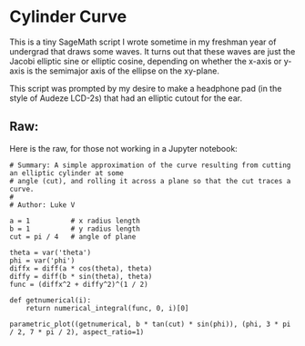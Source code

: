 # Cylinder Curve

This is a tiny SageMath script I wrote sometime in my freshman year of undergrad that 
draws some waves. It turns out that these waves are just the Jacobi elliptic sine or elliptic 
cosine, depending on whether the x-axis or y-axis is the semimajor axis of the ellipse on the 
xy-plane. 

This script was prompted by my desire to make a headphone pad (in the style of Audeze LCD-2s) 
that had an elliptic cutout for the ear.

## Raw:

Here is the raw, for those not working in a Jupyter notebook:

```sage
# Summary: A simple approximation of the curve resulting from cutting an elliptic cylinder at some
# angle (cut), and rolling it across a plane so that the cut traces a curve.
#
# Author: Luke V

a = 1          # x radius length
b = 1          # y radius length
cut = pi / 4   # angle of plane

theta = var('theta')
phi = var('phi')
diffx = diff(a * cos(theta), theta)
diffy = diff(b * sin(theta), theta)
func = (diffx^2 + diffy^2)^(1 / 2)

def getnumerical(i):
    return numerical_integral(func, 0, i)[0]

parametric_plot((getnumerical, b * tan(cut) * sin(phi)), (phi, 3 * pi / 2, 7 * pi / 2), aspect_ratio=1)
```

